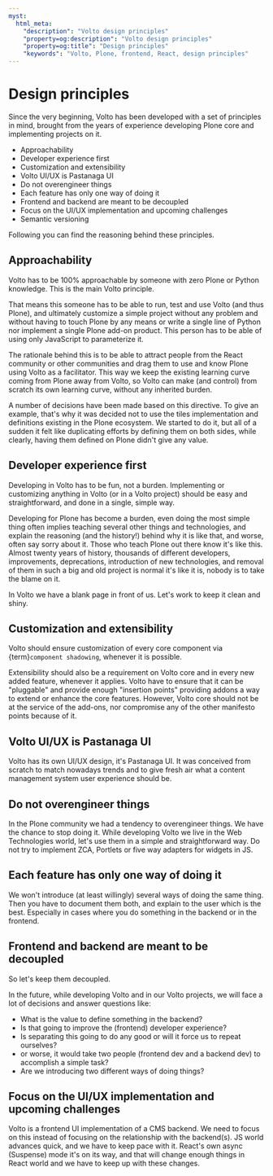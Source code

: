 ```yaml
---
myst:
  html_meta:
    "description": "Volto design principles"
    "property=og:description": "Volto design principles"
    "property=og:title": "Design principles"
    "keywords": "Volto, Plone, frontend, React, design principles"
---
```


# Design principles

Since the very beginning, Volto has been developed with a set of principles in mind,
brought from the years of experience developing Plone core and implementing projects on
it.

- Approachability
- Developer experience first
- Customization and extensibility
- Volto UI/UX is Pastanaga UI
- Do not overengineer things
- Each feature has only one way of doing it
- Frontend and backend are meant to be decoupled
- Focus on the UI/UX implementation and upcoming challenges
- Semantic versioning

Following you can find the reasoning behind these principles.

## Approachability

Volto has to be 100% approachable by someone with zero Plone or Python knowledge. This
is the main Volto principle.

That means this someone has to be able to run, test and use Volto (and thus Plone), and
ultimately customize a simple project without any problem and without having to touch
Plone by any means or write a single line of Python nor implement a single Plone add-on
product. This person has to be able of using only JavaScript to parameterize it.

The rationale behind this is to be able to attract people from the React community or
other communities and drag them to use and know Plone using Volto as a facilitator. This
way we keep the existing learning curve coming from Plone away from Volto, so Volto can
make (and control) from scratch its own learning curve, without any inherited burden.

A number of decisions have been made based on this directive. To give an example, that's
why it was decided not to use the tiles implementation and definitions existing in the
Plone ecosystem. We started to do it, but all of a sudden it felt like duplicating
efforts by defining them on both sides, while clearly, having them defined on Plone
didn't give any value.

## Developer experience first

Developing in Volto has to be fun, not a burden. Implementing or customizing anything in
Volto (or in a Volto project) should be easy and straightforward, and done in a single,
simple way.

Developing for Plone has become a burden, even doing the most simple thing often implies
teaching several other things and technologies, and explain the reasoning (and the
history!) behind why it is like that, and worse, often say sorry about it. Those who
teach Plone out there know it's like this. Almost twenty years of history, thousands of
different developers, improvements, deprecations, introduction of new technologies, and
removal of them in such a big and old project is normal it's like it is, nobody is to
take the blame on it.

In Volto we have a blank page in front of us. Let's work to keep it clean and shiny.

## Customization and extensibility

Volto should ensure customization of every core component via {term}`component shadowing`, whenever it is possible.

Extensibility should also be a requirement on Volto core and in every new added feature,
whenever it applies. Volto have to ensure that it can be "pluggable" and provide enough
"insertion points" providing addons a way to extend or enhance the core features.
However, Volto core should not be at the service of the add-ons, nor compromise any of
the other manifesto points because of it.

## Volto UI/UX is Pastanaga UI

Volto has its own UI/UX design, it's Pastanaga UI. It was conceived from scratch to
match nowadays trends and to give fresh air what a content management system user
experience should be.

## Do not overengineer things

In the Plone community we had a tendency to overengineer things. We have the chance to
stop doing it. While developing Volto we live in the Web Technologies world, let's use
them in a simple and straightforward way. Do not try to implement ZCA, Portlets or five
way adapters for widgets in JS.

## Each feature has only one way of doing it

We won't introduce (at least willingly) several ways of doing the same thing. Then you
have to document them both, and explain to the user which is the best. Especially in
cases where you do something in the backend or in the frontend.

## Frontend and backend are meant to be decoupled

So let's keep them decoupled.

In the future, while developing Volto and in our Volto projects, we will face a lot of
decisions and answer questions like:

- What is the value to define something in the backend?
- Is that going to improve the (frontend) developer experience?
- Is separating this going to do any good or will it force us to repeat ourselves?
- or worse, it would take two people (frontend dev and a backend dev) to accomplish a simple task?
- Are we introducing two different ways of doing things?

## Focus on the UI/UX implementation and upcoming challenges

Volto is a frontend UI implementation of a CMS backend. We need to focus on this instead
of focusing on the relationship with the backend(s). JS world advances quick, and we
have to keep pace with it. React's own async (Suspense) mode it's on its way, and that
will change enough things in React world and we have to keep up with these changes.
